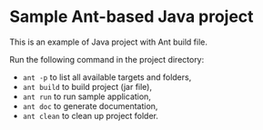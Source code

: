 # Sample Ant-based Java project

This is an example of Java project with Ant build file.

Run the following command in the project directory:

* `ant -p` to list all available targets and folders,
* `ant build` to build project (jar file),
* `ant run` to run sample application,
* `ant doc` to generate documentation,
* `ant clean` to clean up project folder.

